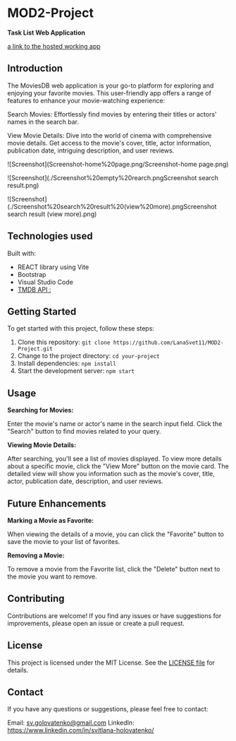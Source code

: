 # MOD2-Project

**Task List Web Application**

[a link to the hosted working app](https://mod2-project.onrender.com)

## Introduction

The MoviesDB web application is your go-to platform for exploring and enjoying your favorite movies. This user-friendly app offers a range of features to enhance your movie-watching experience:

Search Movies: Effortlessly find movies by entering their titles or actors' names in the search bar.

View Movie Details: Dive into the world of cinema with comprehensive movie details. Get access to the movie's cover, title, actor information, publication date, intriguing description, and user reviews.

![Screenshot](Screenshot-home%20page.png/Screenshot-home page.png)

![Screenshot](./Screenshot%20empty%20rearch.pngScreenshot search result.png)

![Screenshot](./Screenshot%20search%20result%20(view%20more).pngScreenshot search result (view more).png)

## Technologies used

Built with:

- REACT library using Vite
- Bootstrap
- Visual Studio Code
- [TMDB API :](https://www.themoviedb.org/)

## Getting Started

To get started with this project, follow these steps:

1. Clone this repository: `git clone https://github.com/LanaSvet11/MOD2-Project.git`
2. Change to the project directory: `cd your-project`
3. Install dependencies: `npm install`
4. Start the development server: `npm start`

## Usage

**Searching for Movies:**

Enter the movie's name or actor's name in the search input field.
Click the "Search" button to find movies related to your query.

**Viewing Movie Details:**

After searching, you'll see a list of movies displayed.
To view more details about a specific movie, click the "View More" button on the movie card.
The detailed view will show you information such as the movie's cover, title, actor, publication date, description, and user reviews.

## Future Enhancements

**Marking a Movie as Favorite:**

When viewing the details of a movie, you can click the "Favorite" button to save the movie to your list of favorites.

**Removing a Movie:**

To remove a movie from the Favorite list, click the "Delete" button next to the movie you want to remove.

## Contributing

Contributions are welcome! If you find any issues or have suggestions for improvements, please open an issue or create a pull request.

## License

This project is licensed under the MIT License. See the [LICENSE file](./MIT%20License.txt) for details.

## Contact

If you have any questions or suggestions, please feel free to contact:

Email: sv.golovatenko@gmail.com
LinkedIn: https://www.linkedin.com/in/svitlana-holovatenko/
